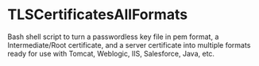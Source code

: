 # TLSCertificatesAllFormats
Bash shell script to turn a passwordless key file in pem format, a Intermediate/Root certificate, and a server certificate into multiple formats ready for use with Tomcat, Weblogic, IIS, Salesforce, Java, etc.

